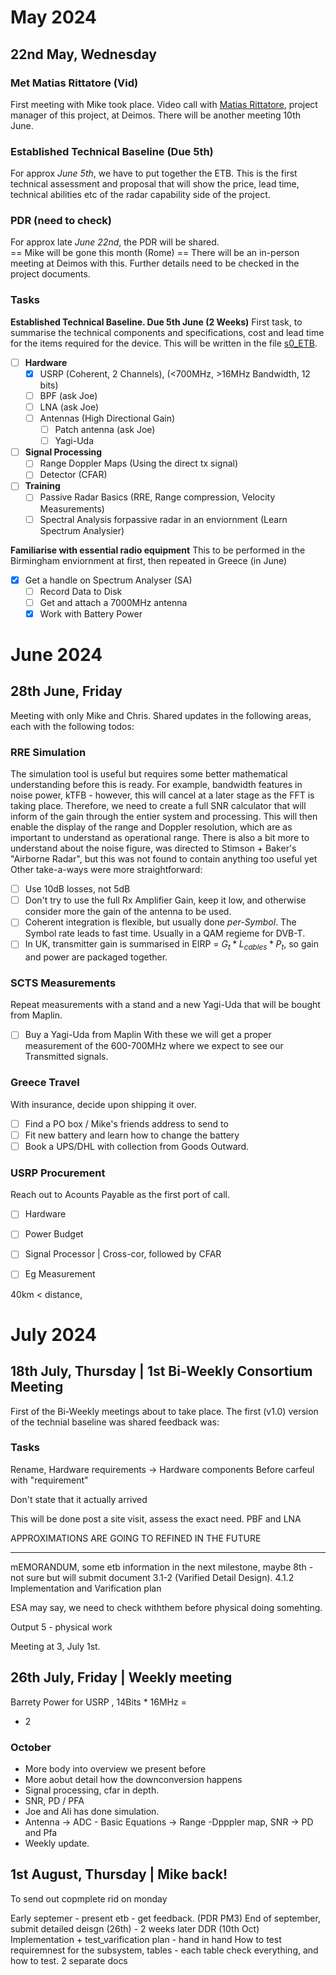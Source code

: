 # May 2024 
## 22nd May, Wednesday 
### Met Matias Rittatore (Vid)
First meeting with Mike took place. Video call with [Matias Rittatore](https://www.linkedin.com/in/matias-rittatore/), project manager of this project, at Deimos. There will be another meeting 10th June.

### Established Technical Baseline (Due 5th) 
For approx _June 5th_, we have to put together the ETB. This is the first technical assessment and proposal that will show the price, lead time, technical abilities etc of the radar capability side of the project.

### PDR (need to check) 
For approx late _June 22nd_, the PDR will be shared.  
== Mike will be gone this month (Rome) == 
There will be an in-person meeting at Deimos with this. Further details need to be checked in the project documents.

### Tasks 
**Established Technical Baseline. Due 5th June (2 Weeks)** 
First task, to summarise the technical components and specifications, cost and lead time for the items required for the device. This will be written in the file [s0_ETB](./s0_ETB.md).  

- [ ] **Hardware**
    - [x] USRP (Coherent, 2 Channels), (<700MHz, >16MHz Bandwidth, 12 bits)
    - [ ] BPF (ask Joe)
    - [ ] LNA (ask Joe)
    - [ ] Antennas (High Directional Gain)
        - [ ] Patch antenna (ask Joe)
        - [ ] Yagi-Uda
    
- [ ] **Signal Processing**
    - [ ] Range Doppler Maps (Using the direct tx signal)
    - [ ] Detector (CFAR)
    
- [ ] **Training**
    - [ ] Passive Radar Basics (RRE, Range compression, Velocity Measurements)
    - [ ] Spectral Analysis forpassive radar in an enviornment (Learn Spectrum Analysier)

**Familiarise with essential radio equipment** 
This to be performed in the Birmingham enviornment at first, then repeated in Greece (in June) 

- [x] Get a handle on Spectrum Analyser (SA)
    - [ ] Record Data to Disk
    - [ ] Get and attach a 7000MHz antenna
    - [x] Work with Battery Power

# June 2024
## 28th June, Friday
Meeting with only Mike and Chris. Shared updates in the following areas, each with the following todos:
### RRE Simulation
The simulation tool is useful but requires some better mathematical understanding before this is ready.
For example, bandwidth features in noise power, kTFB - however, this will cancel at a later stage as the FFT is taking place. 
 Therefore, we need to create a full SNR calculator that will inform of the gain through the entier system and processing. 
 This will then enable the display of the range and Doppler resolution, which are as important to understand as operational range.
 There is also a bit more to understand about the noise figure, was directed to Stimson + Baker's "Airborne Radar", but this was not found to contain anything too useful yet
 Other take-a-ways were more straightforward:
- [ ]  Use 10dB losses, not 5dB
- [ ]  Don't try to use the full Rx Amplifier Gain, keep it low, and otherwise consider more the gain of the antenna to be used.
- [ ]  Coherent integration is flexible, but usually done _per-Symbol_. The Symbol rate leads to fast time. Usually in a QAM regieme for DVB-T.
- [ ]  In UK, transmitter gain is summarised in EIRP = $G_t * L_{cables} * P_t$, so gain and power are packaged together. 
### SCTS Measurements
Repeat measurements with a stand and a new Yagi-Uda that will be bought from Maplin.
- [ ] Buy a Yagi-Uda from Maplin 
With these we will get a proper measurement of the 600-700MHz where we expect to see our Transmitted signals.
### Greece Travel
With insurance, decide upon shipping it over.
- [ ] Find a PO box / Mike's friends address to send to
- [ ] Fit new battery and learn how to change the battery
- [ ] Book a UPS/DHL with collection from Goods Outward.
### USRP Procurement
Reach out to Acounts Payable as the first port of call.

- [ ] Hardware 

- [ ] Power Budget 

- [ ] Signal Processor | Cross-cor, followed by CFAR

- [ ] Eg Measurement

40km < distance, 

# July 2024
## 18th July, Thursday | 1st Bi-Weekly Consortium Meeting
First of the Bi-Weekly meetings about to take place.
The first (v1.0) version of the technial baseline was shared feedback was:

### Tasks
Rename, Hardware requirements -> Hardware components 
Before carfeul with "requirement"

Don't state that it actually arrived

This will be done post a site visit, assess the exact need. PBF and LNA 

APPROXIMATIONS ARE GOING TO REFINED IN THE FUTURE
_________
mEMORANDUM, some etb information in the next milestone, maybe 8th - not sure but will submit document
3.1-2 (Varified Detail Design).  4.1.2 Implementation and Varification plan

ESA may say, we need to check withthem  before physical doing somehting.

Output 5 - physical work 

Meeting at 3, July 1st.

## 26th July, Friday | Weekly meeting
Barrety Power for USRP ,
14Bits * 16MHz  = 
* 2
### October 
* More body into overview we present before
* More aobut detail how the downconversion happens
* Signal processing, cfar in depth.
* SNR, PD / PFA
* Joe and Ali has done simulation.
* Antenna -> ADC - Basic Equations -> Range -Dpppler map, SNR -> PD and Pfa
* Weekly update.

## 1st August, Thursday | Mike back!

To send out copmplete rid on monday

  Early septemer - present etb - get feedback. (PDR PM3)
  End of september, submit detailed deisgn (26th) - 2 weeks later DDR (10th Oct)
  Implementation + test_varification  plan - hand in hand 
  How to test requiremnest for the subsystem, tables - each table check everything, and how to test. 
  2 separate docs
  